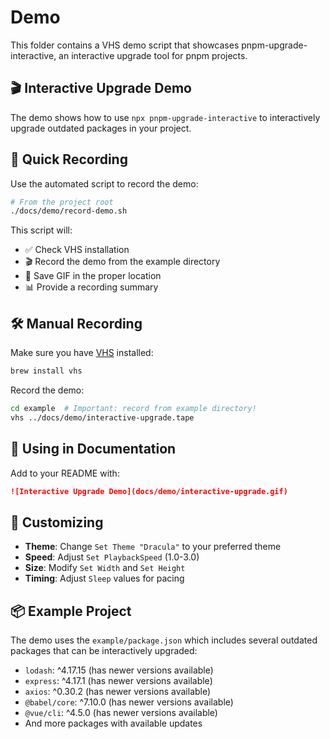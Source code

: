 # Demo

This folder contains a VHS demo script that showcases pnpm-upgrade-interactive, an interactive upgrade tool for pnpm projects.

## 🎬 **Interactive Upgrade Demo**

The demo shows how to use `npx pnpm-upgrade-interactive` to interactively upgrade outdated packages in your project.

## 🚀 **Quick Recording**

Use the automated script to record the demo:

```bash
# From the project root
./docs/demo/record-demo.sh
```

This script will:
- ✅ Check VHS installation
- 🎬 Record the demo from the example directory
- 📁 Save GIF in the proper location
- 📊 Provide a recording summary

## 🛠️ **Manual Recording**

Make sure you have [VHS](https://github.com/charmbracelet/vhs) installed:

```bash
brew install vhs
```

Record the demo:
```bash
cd example  # Important: record from example directory!
vhs ../docs/demo/interactive-upgrade.tape
```

## 📝 **Using in Documentation**

Add to your README with:
```markdown
![Interactive Upgrade Demo](docs/demo/interactive-upgrade.gif)
```

## 🎨 **Customizing**

- **Theme**: Change `Set Theme "Dracula"` to your preferred theme
- **Speed**: Adjust `Set PlaybackSpeed` (1.0-3.0)
- **Size**: Modify `Set Width` and `Set Height`
- **Timing**: Adjust `Sleep` values for pacing

## 📦 **Example Project**

The demo uses the `example/package.json` which includes several outdated packages that can be interactively upgraded:
- `lodash`: ^4.17.15 (has newer versions available)
- `express`: ^4.17.1 (has newer versions available)
- `axios`: ^0.30.2 (has newer versions available)
- `@babel/core`: ^7.10.0 (has newer versions available)
- `@vue/cli`: ^4.5.0 (has newer versions available)
- And more packages with available updates 